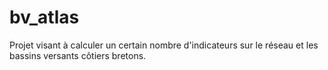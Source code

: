 # bv_atlas

Projet visant à calculer un certain nombre d'indicateurs sur le réseau et les bassins versants côtiers bretons.